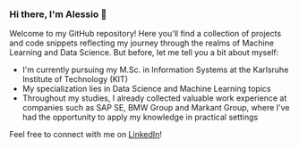 ### Hi there, I'm Alessio 👋

Welcome to my GitHub repository! Here you'll find a collection of projects and code snippets reflecting my journey through the realms of Machine Learning and Data Science. But before, let me tell you a bit about myself:

- I'm currently pursuing my M.Sc. in Information Systems at the Karlsruhe Institute of Technology (KIT)
- My specialization lies in Data Science and Machine Learning topics
- Throughout my studies, I already collected valuable work experience at companies such as SAP SE, BMW Group and Markant Group, where I've had the opportunity to apply my knowledge in practical settings

Feel free to connect with me on [LinkedIn](https://www.linkedin.com/in/alessio-negrini-9a7847230/)! 
